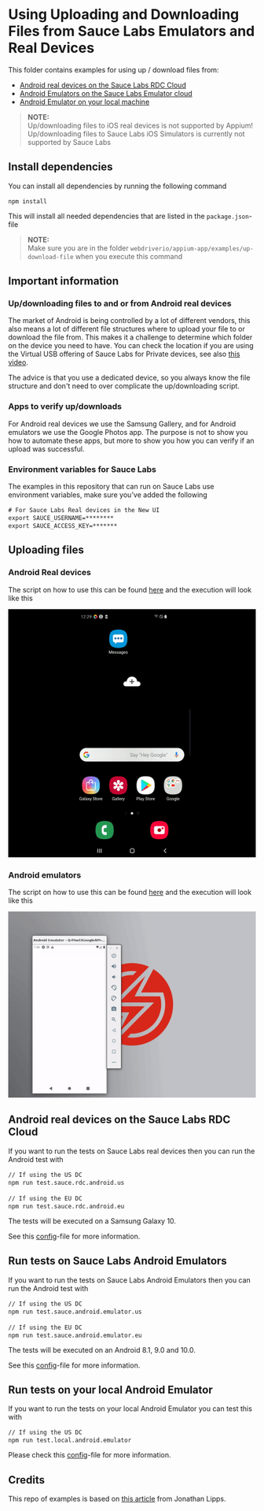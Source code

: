 # Using Uploading and Downloading Files from Sauce Labs Emulators and Real Devices
This folder contains examples for using up / download files from:

- [Android real devices on the Sauce Labs RDC Cloud](#android-real-devices-on-the-sauce-labs-rdc-cloud)
- [Android Emulators on the Sauce Labs Emulator cloud](#run-tests-on-sauce-labs-android-emulators)
- [Android Emulator on your local machine](#run-tests-on-your-local-android-emulator)

> **NOTE:**\
> Up/downloading files to iOS real devices is not supported by Appium!\
> Up/downloading files to Sauce Labs iOS Simulators is currently not supported by Sauce Labs

## Install dependencies
You can install all dependencies by running the following command

    npm install

This will install all needed dependencies that are listed in the `package.json`-file

> **NOTE:**\
> Make sure you are in the folder `webdriverio/appium-app/examples/up-download-file` when you execute this command

## Important information
### Up/downloading files to and or from Android real devices
The market of Android is being controlled by a lot of different vendors, this also means a lot of different file structures 
where to upload your file to or download the file from. This makes it a challenge to determine which folder on the device you 
need to have.
You can check the location if you are using the Virtual USB offering of Sauce Labs for Private devices, 
see also [this video](https://youtu.be/hUaVj6WmqRA).

The advice is that you use a dedicated device, so you always know the file structure and don't need to over complicate 
the up/downloading script.

### Apps to verify up/downloads
For Android real devices we use the Samsung Gallery, and for Android emulators we use the Google Photos app. The purpose 
is not to show you how to automate these apps, but more to show you how you can verify if an upload was successful.  

### Environment variables for Sauce Labs
The examples in this repository that can run on Sauce Labs use environment variables, make sure you've added the following

    # For Sauce Labs Real devices in the New UI
    export SAUCE_USERNAME=********
    export SAUCE_ACCESS_KEY=*******

## Uploading files
### Android Real devices
The script on how to use this can be found [here](test/specs/real-devices/upload.image.android.real.spec.js) and the execution 
will look like this

![Upload Android real device](assets/upload-real-device.gif)

### Android emulators
The script on how to use this can be found [here](test/specs/emu-sim/upload.image.android.emulator.spec.js) and the execution 
will look like this

![Upload Android emulators](assets/android-emulator-upload.gif)

## Android real devices on the Sauce Labs RDC Cloud
If you want to run the tests on Sauce Labs real devices then you can run the Android test with

    // If using the US DC
    npm run test.sauce.rdc.android.us
    
    // If using the EU DC
    npm run test.sauce.rdc.android.eu
    
The tests will be executed on a Samsung Galaxy 10.

See this [config](test/configs/wdio.android.sauce.real.conf.js)-file for more information.

## Run tests on Sauce Labs Android Emulators
If you want to run the tests on Sauce Labs Android Emulators then you can run the Android test with

    // If using the US DC
    npm run test.sauce.android.emulator.us
    
    // If using the EU DC
    npm run test.sauce.android.emulator.eu
    
The tests will be executed on an Android 8.1, 9.0 and 10.0.

See this [config](test/configs/wdio.android.sauce.emu.conf.js)-file for more information.

## Run tests on your local Android Emulator
If you want to run the tests on your local Android Emulator you can test this with

    // If using the US DC
    npm run test.local.android.emulator

Please check this [config](test/configs/wdio.android.local.emu.conf.js)-file for more information.

## Credits
This repo of examples is based on [this article](https://appiumpro.com/editions/2-seeding-an-android-device-with-test-photos)
from Jonathan Lipps.
